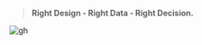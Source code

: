 > **Right Design - Right Data - Right Decision.**

![gh](https://user-images.githubusercontent.com/54971231/122514840-dcf28b80-d00c-11eb-9a00-40cd8c6e3178.gif)
